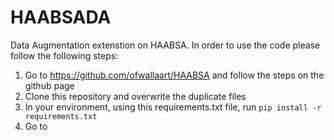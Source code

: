 # HAABSADA
Data Augmentation extenstion on HAABSA. In order to use the code please follow the following steps:

1. Go to https://github.com/ofwallaart/HAABSA and follow the steps on the github page
2. Clone this repository and overwrite the duplicate files
3. In your environment, using this requirements.txt file, run `pip install -r requirements.txt`
4. Go to 
